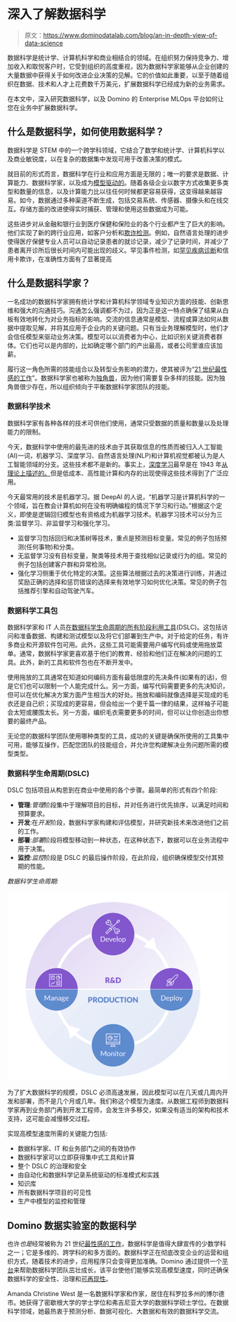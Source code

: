 # 深入了解数据科学

> 原文：<https://www.dominodatalab.com/blog/an-in-depth-view-of-data-science>

数据科学是统计学、计算机科学和商业相结合的领域。在组织努力保持竞争力、增加收入和取悦客户时，它受到组织的高度重视，因为数据科学家能够从企业创建的大量数据中获得关于如何改进企业决策的见解。它的价值如此重要，以至于随着组织在数据、技术和人才上花费数千万美元，扩展数据科学已经成为新的业务需求。

在本文中，深入研究数据科学，以及 Domino 的 Enterprise MLOps 平台如何让您在业务中扩展数据科学。

## 什么是数据科学，如何使用数据科学？

数据科学是 STEM 中的一个跨学科领域，它结合了数学和统计学、计算机科学以及商业敏锐度，以在复杂的数据集中发现可用于改善决策的模式。

就目前的形式而言，数据科学在行业和应用方面是无限的；唯一的要求是数据、计算能力、数据科学家，以及成为[模型驱动的](https://www.dominodatalab.com/resources/data-driven-to-model-driven)。随着各级企业以数字方式收集更多类型和数量的信息，以及计算能力比以往任何时候都更容易获得，这变得越来越容易。如今，数据通过多种渠道不断生成，包括交易系统、传感器、摄像头和在线交互。存储方面的改进使得实时捕获、管理和使用这些数据成为可能。

这些进步对从金融和银行业到医疗保健和保险业的各个行业都产生了巨大的影响。他们实现了新的跨行业应用，如客户分析和[欺诈检测](https://www.dominodatalab.com/blog/credit-card-fraud-detection-using-xgboost-smote-and-threshold-moving)。例如，自然语言处理的进步使得医疗保健专业人员可以自动记录患者的就诊记录，减少了记录时间，并减少了患者离开诊所后很长时间内可能出现的歧义。罕见事件检测，如[罕见疾病诊断](https://www.biospace.com/article/rare-diseases/)和信用卡欺诈，在准确性方面有了显著提高

## 什么是数据科学家？

一名成功的数据科学家拥有统计学和计算机科学领域专业知识方面的技能、创新思维和强大的沟通技巧。沟通怎么强调都不为过，因为正是这一特点确保了结果从白板有效地转化为对业务指标的影响。交流的信息通常是模型、流程或算法如何从数据中提取见解，并将其应用于企业内的关键问题。只有当业务理解模型时，他们才会信任模型来驱动业务决策。模型可以以消费者为中心，比如识别关键消费者群体。它们也可以是内部的，比如确定哪个部门的产出最高，或者公司里谁应该加薪。

履行这一角色所需的技能组合以及转型业务影响的潜力，使其被评为“[21 世纪最性感的工作](https://www.dominodatalab.com/blog/data-scientist-still-the-sexiest-job-of-the-21st-century/)”。数据科学家也被称为[独角兽](https://hdsr.mitpress.mit.edu/pub/t37qjoi7/release/3)，因为他们需要复杂多样的技能。因为独角兽很少存在，所以组织倾向于平衡数据科学家团队的技能。

### 数据科学技术

数据科学家有各种各样的技术可供他们使用，通常只受数据的质量和数量以及处理能力的限制。

今天，数据科学中使用的最先进的技术由于其获取信息的性质而被归入人工智能(AI)一词，机器学习、深度学习、自然语言处理(NLP)和计算机视觉都被认为是人工智能领域的分支。这些技术都不是新的。事实上，[深度学习](https://www.dominodatalab.com/blog/deep-learning-introduction)最早是在 1943 年[从理论上描述的。](https://www.dataversity.net/brief-history-deep-learning/)但是低成本、高性能计算和内存的出现使得这些技术得到了广泛应用。

今天最常用的技术是机器学习。据 DeepAI 的人说，“机器学习是计算机科学的一个领域，旨在教会计算机如何在没有明确编程的情况下学习和行动。”根据这个定义，即使是逻辑回归模型也有资格成为机器学习技术。机器学习技术可以分为三类:监督学习、非监督学习和强化学习。

*   监督学习包括回归和决策树等技术，重点是预测目标变量。常见的例子包括预测(任何事物)和分类。
*   无监督学习没有目标变量，聚类等技术用于查找相似记录或行为的组。常见的例子包括创建客户群和异常检测。
*   强化学习侧重于优化特定的决策。这些算法根据过去的决策进行训练，并通过奖励正确的选择和惩罚错误的选择来有效地学习如何优化决策。常见的例子包括推荐引擎和自动驾驶汽车。

### 数据科学工具包

数据科学家和 IT 人员[在数据科学生命周期的所有阶段利用工具](https://blog.dominodatalab.com/data-science-tools/)(DSLC)。这包括访问和准备数据、构建和测试模型以及将它们部署到生产中。对于给定的任务，有许多商业和开源软件包可用。此外，这些工具可能需要用户编写代码或使用拖放菜单。通常，数据科学家更喜欢基于他们的教育、经验和他们正在解决的问题的工具。此外，新的工具和软件包也在不断开发中。

使用拖放的工具通常在知道如何编码方面有最低限度的先决条件(如果有的话)，但是它们也可以限制一个人能完成什么。另一方面，编写代码需要更多的先决知识，但可以在优化解决方案方面产生相当大的好处。拖放和编码就像选择是买现成的毛衣还是自己织；买现成的更容易，但会给出一个更千篇一律的结果，这样袖子可能会太短或腰围太长。另一方面，编织毛衣需要更多的时间，但可以让你创造出你想要的最终产品。

无论您的数据科学团队使用哪种类型的工具，成功的关键是确保所使用的工具集中可用，能够互操作，匹配您团队的技能组合，并允许您构建解决业务问题所需的模型类型。

### 数据科学生命周期(DSLC)

DSLC 包括项目从构思到在商业中使用的各个步骤。最简单的形式有四个阶段:

*   **管理**:*管理*阶段集中于理解项目的目标，并对任务进行优先排序，以满足时间和预算要求。
*   **开发**:在*开发*阶段，数据科学家构建和评估模型，并研究新技术来改进他们之前的工作。
*   **部署**:*部署*阶段将模型移动到一种状态，在这种状态下，数据可以在业务流程中用于决策。
*   **监控**:*监控*阶段是 DSLC 的最后操作阶段，在此阶段，组织确保模型交付其预期的性能。

*数据科学生命周期:*

![The Data Science Lifecycle](img/5f3f15e1906ada6e1393c2cb625b2a01.png)

为了扩大数据科学的规模，DSLC 必须高速发展，因此模型可以在几天或几周内开发和部署，而不是几个月或几年。我们称这个模型为速度。从数据工程师到数据科学家再到业务部门再到开发工程师，会发生许多移交，如果没有适当的架构和技术支持，这可能会减慢移交过程。

实现高模型速度所需的关键能力包括:

*   数据科学家、IT 和业务部门之间的有效协作
*   数据科学家可以立即获得集中式工具和计算
*   整个 DSLC 的治理和安全
*   由自动化和数据科学记录系统驱动的标准模式和实践
*   知识库
*   所有数据科学项目的可见性
*   生产中模型的监控和管理

## Domino 数据实验室的数据科学

也许*也是*经常被称为 21 世纪[最性感的工作](https://www.dominodatalab.com/blog/data-scientist-still-the-sexiest-job-of-the-21st-century)，数据科学是值得大肆宣传的少数学科之一；它是多维的、跨学科的和多方面的。数据科学正在彻底改变企业的运营和组织方式，随着技术的进步，应用程序只会变得更加准确。Domino 通过提供一个[平台](https://www.dominodatalab.com/product/domino-data-science-platform/)来帮助数据科学团队茁壮成长，该平台使他们能够实现高模型速度，同时还确保数据科学的安全性、治理和[可再现性](https://www.dominodatalab.com/blog/seeking-reproducibility-within-social-science-search-and-discovery)。

Amanda Christine West 是一名数据科学家和作家，居住在科罗拉多州的博尔德市。她获得了密歇根大学的学士学位和弗吉尼亚大学的数据科学硕士学位。在数据科学领域，她最热衷于预测分析、数据可视化、大数据和有效的数据科学交流。